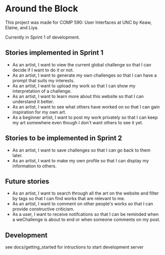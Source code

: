 # Around the Block
This project was made for COMP 590: User Interfaces at UNC by Keaw, Elaine, and Liya.

Currently in Sprint 1 of development.

## Stories implemented in Sprint 1

- As an artist, I want to view the current global challenge so that I can decide if I want to do it or not.
- As an artist, I want to generate my own challenges so that I can have a prompt that suits my interests.
- As an artist, I want to upload my work so that I can show my interpretation of a challenge.
- As an artist, I want to learn more about this website so that I can understand it better.
- As an artist, I want to see what others have worked on so that I can gain inspiration for my own art.
- As a beginner artist, I want to post my work privately so that I can keep my art somewhere even though I don't want others to see it yet.

## Stories to be implemented in Sprint 2
- As an artist, I want to save challenges so that I can go back to them later.
- As an artist, I want to make my own profile so that I can display my information to others.

## Future stories
- As an artist, I want to search through all the art on the website and filter by tags so that I can find works that are relevant to me.
- As an artist, I want to comment on other people's works so that I can provide constructive criticism.
- As a user, I want to receive notifcations so that I can be reminded when a weChallenge is about to end or when someone comments on my post.

## Development
see docs/getting_started for intructions to start development server
